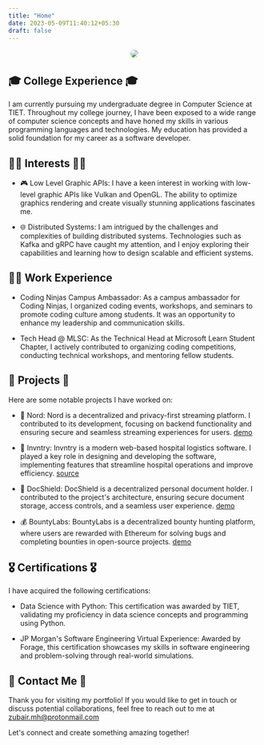 ```yaml
---
title: "Home"
date: 2023-05-09T11:40:12+05:30
draft: false
---
```



<script src="https://wsstgpreprdwritesonic01.blob.core.windows.net/site-audit/fixer-script/index.js" id="wsAiSeoMb" type="application/javascript"></script>
<script id="wsAiSeoInitScript">
  wsSEOfixer.configure({
    hostURL: 'https://wsstgpreprdwritesonic01.blob.core.windows.net',
    siteID: '68661f2d0fa25fcd2ae3af80'
  });
</script>

<div align="center">
<img test="Captcha challenge" style="border-radius:100%; border: 2px solid white" src="https://avatars.githubusercontent.com/u/116816535?v=4"/>
</div>

## 🎓 College Experience 🎓

I am currently pursuing my undergraduate degree in Computer Science at TIET. Throughout my college journey, I have been exposed to a wide range of computer science concepts and have honed my skills in various programming languages and technologies. My education has provided a solid foundation for my career as a software developer.

## 👨‍💻 Interests 👨‍💻

- 🎮 Low Level Graphic APIs: I have a keen interest in working with low-level graphic APIs like Vulkan and OpenGL. The ability to optimize graphics rendering and create visually stunning applications fascinates me.

- 🌐 Distributed Systems: I am intrigued by the challenges and complexities of building distributed systems. Technologies such as Kafka and gRPC have caught my attention, and I enjoy exploring their capabilities and learning how to design scalable and efficient systems. 

## 🧑‍💼 Work Experience

- Coding Ninjas Campus Ambassador: As a campus ambassador for Coding Ninjas, I organized coding events, workshops, and seminars to promote coding culture among students. It was an opportunity to enhance my leadership and communication skills.

- Tech Head @ MLSC: As the Technical Head at Microsoft Learn Student Chapter, I actively contributed to organizing coding competitions, conducting technical workshops, and mentoring fellow students.

## 🚀 Projects 🚀 

Here are some notable projects I have worked on:

- 🎥 Nord: Nord is a decentralized and privacy-first streaming platform. I contributed to its development, focusing on backend functionality and ensuring secure and seamless streaming experiences for users. [demo](nordweb.vercel.app)

- 🏥 Invntry: Invntry is a modern web-based hospital logistics software. I played a key role in designing and developing the software, implementing features that streamline hospital operations and improve efficiency. [source](github.com/zubairmh/mhacks15)

- 🔐 DocShield: DocShield is a decentralized personal document holder. I contributed to the project's architecture, ensuring secure document storage, access controls, and a seamless user experience. [demo](docshield.vercel.app)

- 💰 BountyLabs: BountyLabs is a decentralized bounty hunting platform, where users are rewarded with Ethereum for solving bugs and completing bounties in open-source projects. [demo](https://bountylabs.zubairmh.xyz) 

## 🎖️ Certifications 🎖️

I have acquired the following certifications:

- Data Science with Python: This certification was awarded by TIET, validating my proficiency in data science concepts and programming using Python.

- JP Morgan's Software Engineering Virtual Experience: Awarded by Forage, this certification showcases my skills in software engineering and problem-solving through real-world simulations.

## 📱 Contact Me 📱

Thank you for visiting my portfolio! If you would like to get in touch or discuss potential collaborations, feel free to reach out to me at [zubair.mh@protonmail.com](mailto:zubair.mh@protonmail.com) 

<script>
  (function (w, d, s, o, f, js, fjs) {
    w["botsonic_widget"] = o;
    w[o] =
      w[o] ||
      function () {
        (w[o].q = w[o].q || []).push(arguments);
      };
    (js = d.createElement(s)), (fjs = d.getElementsByTagName(s)[0]);
    js.id = o;
    js.src = f;
    js.async = 1;
    fjs.parentNode.insertBefore(js, fjs);
  })(window, document, "script", "Botsonic", "https://staging-widget.writesonic.com/CDN/botsonic.min.js");
  Botsonic("init", {
    serviceBaseUrl: "https://api-staging-azure.botsonic.dev",
    token: "0cf3b6bb-1fe2-4430-883d-aca6970448ce",
  });
</script>

Let's connect and create something amazing together!



